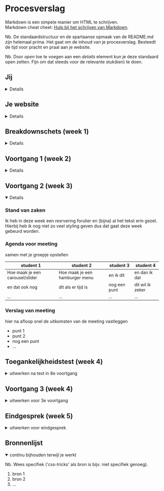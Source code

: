 # Procesverslag
Markdown is een simpele manier om HTML te schrijven.  
Markdown cheat cheet: [Hulp bij het schrijven van Markdown](https://github.com/adam-p/markdown-here/wiki/Markdown-Cheatsheet).

Nb. De standaardstructuur en de spartaanse opmaak van de README.md zijn helemaal prima. Het gaat om de inhoud van je procesverslag. Besteedt de tijd voor pracht en praal aan je website.

Nb. Door *open* toe te voegen aan een *details* element kun je deze standaard open zetten. Fijn om dat steeds voor de relevante stuk(ken) te doen.





## Jij

<details>
### Auteur:
Mina Nakamura 

#### Je startniveau:
Blauw.

#### Je focus:
Responsive
 
</details>





## Je website

<details>

### Je opdracht:
Disneyland Parijs officiële Nederlandse site.
https://www.disneylandparis.com/nl-nl/
https://www.disneylandparis.com/nl-nl/disneyland-paris-beleving/
 

#### Screenshot(s) van de eerste pagina (small screen): 
Disneyland Parijs 
<img src="images/eerstepagina.png" alt="home pagina van disneyland parijs">

#### Screenshot(s) van de tweede pagina (small screen):
<img src="images/tweedepagina.png" alt="beleving pagina disneyland parijs">
 
</details>





## Breakdownschets (week 1)

<details>

### de hele pagina: 
<img src="images/" width="375px" alt="breakdown van de hele pagina">

### dynamisch deel (bijv menu): 
<img src="images/" width="375px" alt="breakdown van een dynamisch deel">

### wellicht nog een dynamisch deel (bijv filter): 
<img src="images/" width="375px" alt="breakdown van nog een dynamisch deel">

</details>





## Voortgang 1 (week 2)

<details>
Tot nu toe heb ik persoonlijk eigenlijk alleen aandacht besteed aan de oefenopdrachten en nog totaal niet aan de website zelf. Wel heb ik de breakdown schets en een hele kleine begin gemaakt aan 1 html pagina. 

### Stand van zaken
Hier dit ging goed & dit was lastig (neem ook screenshots op van delen van je website en code)
In het vorige schooljaar hadden we een project wwarbij we een mobile webpagina moesten maken die samen gaat met een internationale student guidebook. hierbij had een ik een fixed nav bar gemaakt in html/css, ik wilde voor dit project iets vergelijkbaars doen maar dit keer ook schaalbaar aangezien de vorige niet zo was. Dit ging een beetje stroef en nam ook wat tijd in aangezien ik heel veel ben vergeten in de vakantie, het was dus even wennen weer. Maar uiteindelijk is dit wel gelukt.


### Agenda voor meeting
samen met je groepje opstellen

| student 1      | student 2          | student 3    | student 4        |
| ---            | ---                | ---          | ---              |
| Wat is handig om het helemaal responsive te maken, %, vh/vw etc?n  | en dit             | en ik dit    | en dan ik dat    |
|  | dit als er tijd is | nog een punt | dit wil ik zeker |
| ...            | ...                | ...          | ...              |
 


### Verslag van meeting

- Om het responsive te maken is het in de meeste gevallen beter om % te gebruiken dan vw/vh.
- Ik moet verder aan de website, ik ben nog helemaal niet ver.

</details>





## Voortgang 2 (week 3)

<details open>

### Stand van zaken
Ik heb in deze week een resrvering forulier en (bijna) al het tekst erin gezet. Hierbij heb ik nog niet zo veel styling geven dus dat gaat deze week gebeurd worden.

### Agenda voor meeting
samen met je groepje opstellen

| student 1      | student 2          | student 3    | student 4        |
| ---            | ---                | ---          | ---              |
| Hoe maak je een carousel/slider  | Hoe maak je een hamburger menu            | en ik dit    | en dan ik dat    |
| en dat ook nog | dit als er tijd is | nog een punt | dit wil ik zeker |
| ...            | ...                | ...          | ...              |


### Verslag van meeting
hier na afloop snel de uitkomsten van de meeting vastleggen

- punt 1
- punt 2
- nog een punt
- ...

</details>





## Toegankelijkheidstest (week 4)

<details>
<summary>uitwerken na test in 8e voortgang</summary>

### Bevindingen
Lijst met je bevindingen die in de test naar voren kwamen:

#### Titel eerste bevinding
Hier korte omschrijving (met indien nodig een afbeelding)

Hier een omschrijving van hoe het opgelost kan worden (met indien nodig een afbeelding)


#### Titel tweede bevinding. 
Hier korte omschrijving (met indien nodig een afbeelding)

Hier een omschrijving van hoe het opgelost kan worden (met indien nodig een afbeelding)


#### Titel volgende bevinding. 
Hier korte omschrijving (met indien nodig een afbeelding)

Hier een omschrijving van hoe het opgelost kan worden (met indien nodig een afbeelding)


#### Titel nog een bevinding. 
Hier korte omschrijving (met indien nodig een afbeelding)

Hier een omschrijving van hoe het opgelost kan worden (met indien nodig een afbeelding)

</details>





## Voortgang 3 (week 4)

<details>
<summary>uitwerken voor 3e voortgang</summary>

### Stand van zaken
hier dit ging goed & dit was lastig (neem ook screenshots op van delen van je website en code)


### Agenda voor meeting
samen met je groepje opstellen

| student 1      | student 2          | student 3    | student 4        |
| ---            | ---                | ---          | ---              |
| dit bespreken  | en dit             | en ik dit    | en dan ik dat    |
| en dat ook nog | dit als er tijd is | nog een punt | dit wil ik zeker |
| ...            | ...                | ...          | ...              |


### Verslag van meeting
hier na afloop snel de uitkomsten van de meeting vastleggen

- punt 1
- punt 2
- nog een punt
- ...

</details>





## Eindgesprek (week 5)

<details>
<summary>uitwerken voor eindgesprek</summary>

### Stand van zaken
hier dit ging goed & dit was lastig (neem ook screenshots op van delen van je website en code)

### Screenshot(s)

hier screenshot(s) van je eindresultaat

</details>





## Bronnenlijst

<details open>
<summary>continu bijhouden terwijl je werkt</summary>

Nb. Wees specifiek ('css-tricks' als bron is bijv. niet specifiek genoeg).

1. bron 1
2. bron 2
3. ...

</details>
